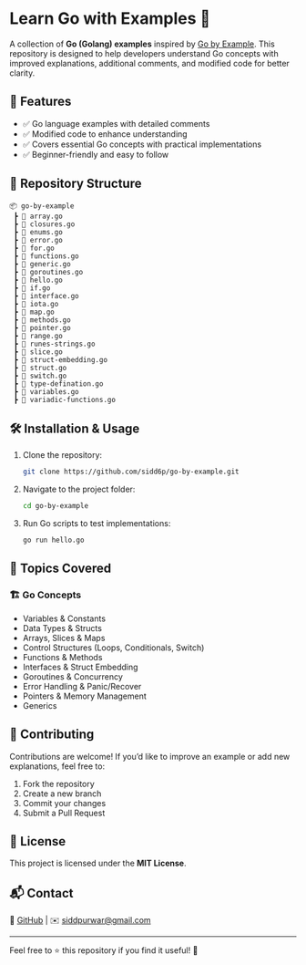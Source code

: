 # Learn Go with Examples 🚀

A collection of **Go (Golang) examples** inspired by [Go by Example](https://gobyexample.com/). This repository is designed to help developers understand Go concepts with improved explanations, additional comments, and modified code for better clarity.

## 📌 Features
- ✅ Go language examples with detailed comments
- ✅ Modified code to enhance understanding
- ✅ Covers essential Go concepts with practical implementations
- ✅ Beginner-friendly and easy to follow

## 📂 Repository Structure
```
📦 go-by-example
 ┣ 📜 array.go
 ┣ 📜 closures.go
 ┣ 📜 enums.go
 ┣ 📜 error.go
 ┣ 📜 for.go
 ┣ 📜 functions.go
 ┣ 📜 generic.go
 ┣ 📜 goroutines.go
 ┣ 📜 hello.go
 ┣ 📜 if.go
 ┣ 📜 interface.go
 ┣ 📜 iota.go
 ┣ 📜 map.go
 ┣ 📜 methods.go
 ┣ 📜 pointer.go
 ┣ 📜 range.go
 ┣ 📜 runes-strings.go
 ┣ 📜 slice.go
 ┣ 📜 struct-embedding.go
 ┣ 📜 struct.go
 ┣ 📜 switch.go
 ┣ 📜 type-defination.go
 ┣ 📜 variables.go
 ┣ 📜 variadic-functions.go
```

## 🛠 Installation & Usage
1. Clone the repository:
   ```bash
   git clone https://github.com/sidd6p/go-by-example.git
   ```
2. Navigate to the project folder:
   ```bash
   cd go-by-example
   ```
3. Run Go scripts to test implementations:
   ```bash
   go run hello.go
   ```

## 📖 Topics Covered
### 🏗 Go Concepts
- Variables & Constants
- Data Types & Structs
- Arrays, Slices & Maps
- Control Structures (Loops, Conditionals, Switch)
- Functions & Methods
- Interfaces & Struct Embedding
- Goroutines & Concurrency
- Error Handling & Panic/Recover
- Pointers & Memory Management
- Generics

## 🚀 Contributing
Contributions are welcome! If you’d like to improve an example or add new explanations, feel free to:
1. Fork the repository
2. Create a new branch
3. Commit your changes
4. Submit a Pull Request

## 📜 License
This project is licensed under the **MIT License**.

## 📬 Contact
🔗 [GitHub](https://github.com/sidd6p) | ✉️ siddpurwar@gmail.com

---
Feel free to ⭐ this repository if you find it useful! 🌟
